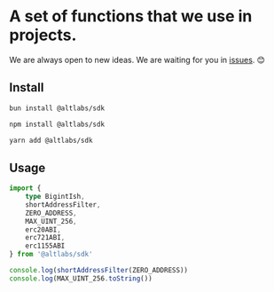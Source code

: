 # A set of functions that we use in projects.
We are always open to new ideas. We are waiting for you in [issues](https://github.com/altlabs-dev/sdk/issues). 😊

## Install

```sh
bun install @altlabs/sdk
```

```sh
npm install @altlabs/sdk
```

```sh
yarn add @altlabs/sdk
```

## Usage
```ts
import {
    type BigintIsh,
    shortAddressFilter,
    ZERO_ADDRESS,
    MAX_UINT_256,
    erc20ABI,
    erc721ABI,
    erc1155ABI
} from '@altlabs/sdk'

console.log(shortAddressFilter(ZERO_ADDRESS))
console.log(MAX_UINT_256.toString())
```

